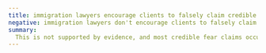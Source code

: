 ```yaml
---
title: immigration lawyers encourage clients to falsely claim credible fear
negative: immigration lawyers don't encourage clients to falsely claim credible fear
summary:
  This is not supported by evidence, and most credible fear claims occur without consultation from immigration lawyers.
---
```

